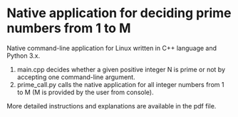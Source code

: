 # Native application for deciding prime numbers from 1 to M

Native command-line application for Linux written in C++ language and Python 3.x.
1. main.cpp decides whether a given positive integer N is prime or not by accepting one command-line argument.
2. prime_call.py calls the native application for all integer numbers from 1 to M (M is provided by the user from console).

More detailed instructions and explanations are available in the pdf file.
